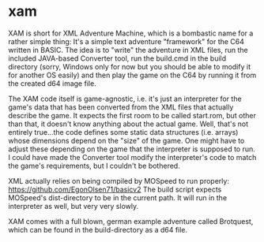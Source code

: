 # xam

XAM is short for XML Adventure Machine, which is a bombastic name for a rather simple thing: It's a simple text adventure "framework" for the C64 written in BASIC. The idea is to "write" the adventure in XML files, run the included JAVA-based Converter tool, run the build.cmd in the build directory (sorry, Windows only for now but you should be able to modify it for another OS easily) and then play the game on the C64 by running it from the created d64 image file.

The XAM code itself is game-agnostic, i.e. it's just an interpreter for the game's data that has been converted from the XML files that actually describe the game. It expects the first room to be called start.rom, but other than that, it doesn't know anything about the actual game. Well, that's not entirely true...the code defines some static data structures (i.e. arrays) whose dimensions depend on the "size" of the game. One might have to adjust these depending on the game that the interpreter is supposed to run. I could have made the Converter tool modify the interpreter's code to match the game's requirements, but I couldn't be bothered.

XML actually relies on being compiled by MOSpeed to run properly: https://github.com/EgonOlsen71/basicv2
The build script expects MOSpeed's dist-directory to be in the current path.
It will run in the interpreter as well, but very very slowly.

XAM comes with a full blown, german example adventure called Brotquest, which can be found in the build-directory as a d64 file.
